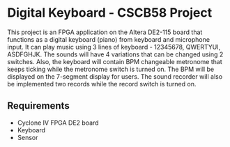 # Digital Keyboard - CSCB58 Project
This project is an FPGA application on the Altera DE2-115 board that functions as a digital keyboard (piano) from keyboard and microphone input. It can play music using 3 lines of keyboard - 12345678, QWERTYUI, ASDFGHJK. The sounds will have 4 variations that can be changed using 2 switches. Also, the keyboard will contain BPM changeable metronome that keeps ticking while the metronome switch is turned on. The BPM will be displayed on the 7-segment display for users. The sound recorder will also be implemented two records while the record switch is turned on.

## Requirements
* Cyclone IV FPGA DE2 board
* Keyboard
* Sensor
